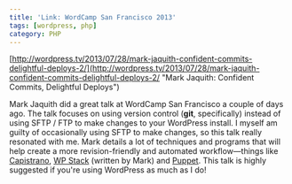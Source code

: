 ```yaml
---
title: 'Link: WordCamp San Francisco 2013'
tags: [wordpress, php]
category: PHP
---
```


[http://wordpress.tv/2013/07/28/mark-jaquith-confident-commits-delightful-deploys-2/](http://wordpress.tv/2013/07/28/mark-jaquith-confident-commits-delightful-deploys-2/ "Mark Jaquith: Confident Commits, Delightful Deploys")

Mark Jaquith did a great talk at WordCamp San Francisco a couple of days ago. The talk focuses on using version control (**git**, specifically) instead of using SFTP / FTP to make changes to your WordPress install. I myself am guilty of occasionally using SFTP to make changes, so this talk really resonated with me. Mark details a lot of techniques and programs that will help create a more revision-friendly and automated workflow—things like [Capistrano](http://www.capistranorb.com/ "Capistrano"), [WP Stack](https://github.com/markjaquith/WP-Stack/ "WP Stack") (written by Mark) and [Puppet](http://puppetlabs.com/puppet/puppet-enterprise/ "Puppet"). This talk is highly suggested if you're using WordPress as much as I do!
